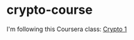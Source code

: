 crypto-course
=============
I'm following this Coursera class: [Crypto 1](https://class.coursera.org/crypto-011)
